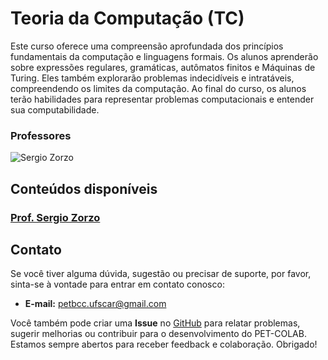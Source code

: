 # Teoria da Computação (TC)

Este curso oferece uma compreensão aprofundada dos princípios fundamentais da computação e linguagens formais. Os alunos aprenderão sobre expressões regulares, gramáticas, autômatos finitos e Máquinas de Turing. Eles também explorarão problemas indecidíveis e intratáveis, compreendendo os limites da computação. Ao final do curso, os alunos terão habilidades para representar problemas computacionais e entender sua computabilidade.

### Professores 
![Sergio Zorzo](https://img.shields.io/badge/Sergio_Zorzo-%2300599C.svg?style=for-the-badge&logo=GoogleScholar&logoColor=white)


## Conteúdos disponíveis

### [Prof. Sergio Zorzo](/materias/TC/Zorzo/README.md)


## Contato

Se você tiver alguma dúvida, sugestão ou precisar de suporte, por favor, sinta-se à vontade para entrar em contato conosco:

- **E-mail:** petbcc.ufscar@gmail.com

Você também pode criar uma **Issue** no [GitHub](https://github.com/petbccufscar/pet-colab/issues) para relatar problemas, sugerir melhorias ou contribuir para o desenvolvimento do PET-COLAB. Estamos sempre abertos para receber feedback e colaboração. Obrigado!